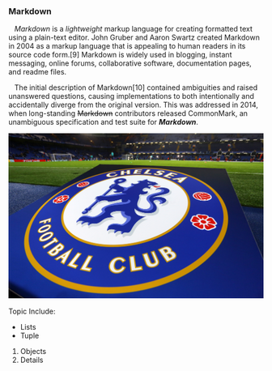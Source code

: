 ### Markdown

&nbsp;&nbsp;&nbsp;*Markdown* is a _lightweight_ markup language for creating formatted text using a plain-text editor. John Gruber and Aaron Swartz created Markdown in 2004 as a markup language that is appealing to human readers in its source code form.[9] Markdown is widely used in blogging, instant messaging, online forums, collaborative software, documentation pages, and readme files.

&nbsp;&nbsp;&nbsp;The initial description of Markdown[10] contained ambiguities and raised unanswered questions, causing implementations to both intentionally and accidentally diverge from the original version. This was addressed in 2014, when long-standing ~~Markdown~~ contributors released CommonMark, an unambiguous specification and test suite for ***Markdown***.

![This is the logo of chelsea football club](https://raw.githubusercontent.com/Olanrewajuemmanuelabiodun/Emmanuel/main/500687926-chelsea-fc-v-fc-porto-uefa-champions-league.jpg 'Best club in England')

Topic Include:
* Lists
* Tuple
1. Objects
2. Details



   

  
